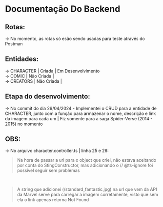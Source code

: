 # Documentação Do Backend

## Rotas: 

-> No momento, as rotas só esão sendo usadas para teste através do Postman

## Entidades:

-> CHARACTER | Criada | Em Desenvolvimento<br/>
-> COMIC | Não Criada |<br/>
-> CREATORS | Não Criada |<br/>

## Etapa do desenvolvimento:

-> No commit do dia 29/04/2024 - Implementei o CRUD para a entidade de CHARACTER, junto com a função para armazenar o nome, descrição e link da imagem para cada um | Fiz somente para a saga Spider-Verse (2014 - 2015) no momento

## OBS:

-> No arquivo character.controller.ts | linha 25 e 26:<br/>
> Na hora de passar a url para o object que criei, não estava aceitando por conta do StingConstructor, mas adicionando o // @ts-ignore foi possível seguir sem problemas
<br/>

> A string que adicionei (/standard_fantastic.jpg) na url que vem da API da Marvel serve para carregar a imagem corretamente, visto que sem ela o link apenas retorna Not Found
